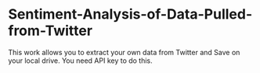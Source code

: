 # Sentiment-Analysis-of-Data-Pulled-from-Twitter
This work allows you to extract your own data from Twitter and Save on your local drive. You need API key to do this. 
